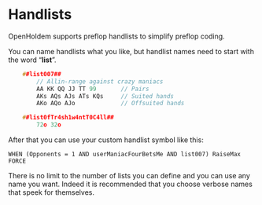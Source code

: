 # Handlists

OpenHoldem supports preflop handlists to simplify preflop coding.

You can name handlists what you like, but handlist names need to start
with the word “**list**”.

```c
    ##list007##
        // Allin-range against crazy maniacs
        AA KK QQ JJ TT 99       // Pairs
        AKs AQs AJs ATs KQs     // Suited hands
        AKo AQo AJo             // Offsuited hands 

    ##list0fTr4sh1w4ntT0C4ll##
        72o 32o
```

After that you can use your custom handlist symbol like this:

    WHEN (Opponents = 1 AND userManiacFourBetsMe AND list007) RaiseMax FORCE

There is no limit to the number of lists you can define and you can use
any name you want. Indeed it is recommended that you choose verbose
names that speek for themselves.

